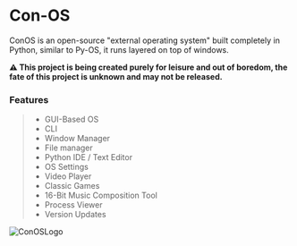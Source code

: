 # Con-OS
ConOS is an open-source "external operating system" built completely in Python, similar to Py-OS, it runs layered on top of windows.


**⚠️ This project is being created purely for leisure and out of boredom, the fate of this project is unknown and may not be released.**


### Features
> * GUI-Based OS
> * CLI
> * Window Manager
> * File manager
> * Python IDE / Text Editor
> * OS Settings
> * Video Player
> * Classic Games
> * 16-Bit Music Composition Tool
> * Process Viewer
> * Version Updates

![ConOSLogo](https://github.com/user-attachments/assets/9e3aec8d-8181-48c3-9937-2ce4ab294f0e)
